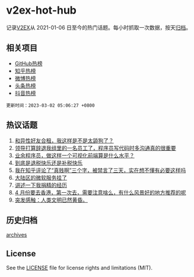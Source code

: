 # v2ex-hot-hub

 记录[V2EX](https://www.v2ex.com/)从 2021-01-06 日至今的热门话题。每小时抓取一次数据，按天[归档](archives)。
 
 ## 相关项目

- [GitHub热榜](https://github.com/snaildev/github-hot-hub)
- [知乎热榜](https://github.com/snaildev/zhihu-hot-hub)
- [微博热榜](https://github.com/snaildev/weibo-hot-hub)
- [头条热榜](https://github.com/snaildev/toutiao-hot-hub)
- [抖音热榜](https://github.com/snaildev/douyin-hot-hub)


 `更新时间：2023-03-02 05:06:27 +0800`

## 热议话题

1. [和异性好友合租，我这样是不是太舔狗了？](https://www.v2ex.com/t/920116)
1. [领导打算辞退我组里的一名员工了，程序员写代码时多沟通真的很重要](https://www.v2ex.com/t/920072)
1. [业余程序员，做这样一个可视化前端算是什么水平？](https://www.v2ex.com/t/920089)
1. [到底是退税快乐还是补税快乐](https://www.v2ex.com/t/920067)
1. [我在知乎评论了“真贱啊”三个字，被禁言了三天，实在想不懂有必要这样吗](https://www.v2ex.com/t/920128)
1. [大陆区的微软服务挂了](https://www.v2ex.com/t/920153)
1. [讲述一下我捐精的经历](https://www.v2ex.com/t/920174)
1. [4 月份要去香港，第一次去，需要注意啥么，有什么风景好的地方推荐的呢](https://www.v2ex.com/t/920148)
1. [突发感触：人类文明已然黄昏。](https://www.v2ex.com/t/920114)

## 历史归档

[archives](archives)

## License

See the [LICENSE](LICENSE) file for license rights and limitations (MIT).
